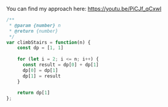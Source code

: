 You can find my approach here: https://youtu.be/PiCJf_qCxwI

```js
/**
 * @param {number} n
 * @return {number}
 */
var climbStairs = function(n) {
    const dp = [1, 1]
    
    for (let i = 2; i <= n; i++) {
      const result = dp[0] + dp[1]
      dp[0] = dp[1]
      dp[1] = result
    }
  
    return dp[1]
};
```
